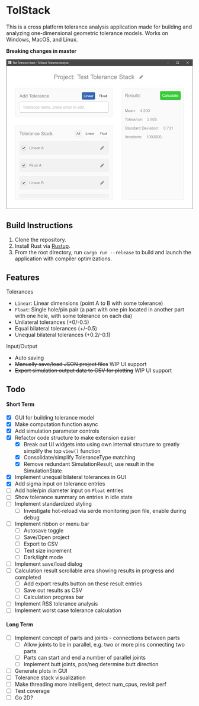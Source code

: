 # TolStack

This is a cross platform tolerance analysis application made for building and analyzing one-dimensional geometric tolerance models. Works on Windows, MacOS, and Linux.

**Breaking changes in master**

![Screenshot](docs/screenshot.png)

## Build Instructions

1. Clone the repository.
2. Install Rust via [Rustup](https://www.rust-lang.org/tools/install).
3. From the root directory, run `cargo run --release` to build and launch the application with compiler optimizations.

## Features

Tolerances

* `Linear`: Linear dimensions (point A to B with some tolerance)
* `Float`: Single hole/pin pair (a part with one pin located in another part with one hole, with some tolerance on each dia)
* Unilateral tolerances (+0/-0.5)
* Equal bilateral tolerances (+/-0.5)
* Unequal bilateral tolerances (+0.2/-0.1)

Input/Output

* Auto saving
* ~~Manually save/load JSON project files~~ WIP UI support
* ~~Export simulation output data to CSV for plotting~~ WIP UI support

## Todo

#### Short Term

- [x] GUI for building tolerance model
- [X] Make computation function async
- [X] Add simulation parameter controls
- [X] Refactor code structure to make extension easier
  - [X] Break out UI widgets into using own internal structure to greatly simplify the top `view()` function
  - [X] Consolidate/simplify ToleranceType matching
  - [X] Remove redundant SimulationResult, use result in the SimulationState
- [X] Implement unequal bilateral tolerances in GUI
- [X] Add sigma input on tolerance entries
- [ ] Add hole/pin diameter input on `Float` entries
- [ ] Show tolerance summary on entries in idle state
- [ ] Implement standardized styling
  - [ ] Investigate hot-reload via serde monitoring json file, enable during debug
- [ ] Implement ribbon or menu bar
  - [ ] Autosave toggle
  - [ ] Save/Open project
  - [ ] Export to CSV
  - [ ] Text size increment
  - [ ] Dark/light mode
- [ ] Implement save/load dialog
- [ ] Calculation result scrollable area showing results in progress and completed
  - [ ] Add export results button on these result entries
  - [ ] Save out results as CSV
  - [ ] Calculation progress bar
- [ ] Implement RSS tolerance analysis
- [ ] Implement worst case tolerance calculation

#### Long Term

- [ ] Implement concept of parts and joints - connections between parts
  - [ ] Allow joints to be in parallel, e.g. two or more pins connecting two parts
  - [ ] Parts can start and end a number of parallel joints
  - [ ] Implement butt joints, pos/neg determine butt direction
- [ ] Generate plots in GUI
- [ ] Tolerance stack visualization
- [ ] Make threading more intelligent, detect num_cpus, revisit perf
- [ ] Test coverage
- [ ] Go 2D?
